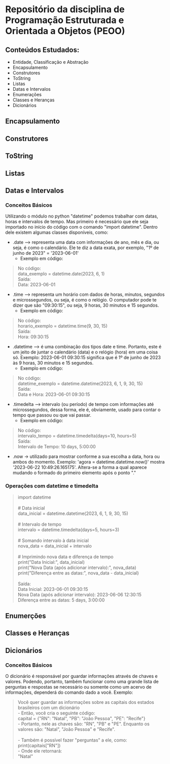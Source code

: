# Repositório da disciplina de Programação Estruturada e Orientada a Objetos (PEOO)

## Conteúdos Estudados:
- Entidade, Classificação e Abstração
- Encapsulamento
- Construtores
- ToString
- Listas
- Datas e Intervalos
- Enumerações
- Classes e Heranças
- Dicionários

## Encapsulamento
## Construtores
## ToString
## Listas
## Datas e Intervalos
### Conceitos Básicos
Utilizando o módulo no python "datetime" podemos trabalhar com datas, horas e intervalos de tempo. Mas primeiro é necessário que ele seja importado no início do código com o comando "import datetime". Dentro dele existem algumas classes disponíveis, como:
- .date –> representa uma data com informações de ano, mês e dia, ou seja, é como o calendário. Ele te diz a data exata, por exemplo, "1º de junho de 2023" = '2023-06-01'
    - Exemplo em código:
> No código: <br> data_exemplo = datetime.date(2023, 6, 1) <br> Saída: <br> Data: 2023-06-01
        
- .time –> representa um horário com dados de horas, minutos, segundos e microssegundos, ou seja, é como o relógio. O computador pode te dizer que são "09:30:15", ou seja, 9 horas, 30 minutos e 15 segundos.
    - Exemplo em código:
> No código: <br> horario_exemplo = datetime.time(9, 30, 15) <br> Saída: <br> Hora: 09:30:15
 
- .datetime –> é uma combinação dos tipos date e time. Portanto, este é um jeito de juntar o calendário (data) e o relógio (hora) em uma coisa só. Exemplo: 2023-06-01 09:30:15 significa que é 1º de junho de 2023 às 9 horas, 30 minutos e 15 segundos.
    - Exemplo em código:
> No código: <br> datetime_exemplo = datetime.datetime(2023, 6, 1, 9, 30, 15) <br> Saída: <br> Data e Hora: 2023-06-01 09:30:15
 
- .timedelta –> intervalo (ou período) de tempo com informações até microssegundos, dessa forma, ele é, obviamente, usado para contar o tempo que passou ou que vai passar.
    - Exemplo em código:
> No código: <br> intervalo_tempo = datetime.timedelta(days=10, hours=5) <br> Saída: <br> Intervalo de Tempo: 10 days, 5:00:00

- .now -> utilizado para mostrar conforme a sua escolha a data, hora ou ambos do momento. Exemplo: 'agora = datetime.datetime.now()' mostra '2023-06-22 10:49:26.165175'. Altera-se a forma a qual aparece mudando o formado do primeiro elemento após o ponto "."
 
### Operações com datetime e timedelta
> import datetime  <br> <br> # Data inicial <br> data_inicial = datetime.datetime(2023, 6, 1, 9, 30, 15) <br> <br># Intervalo de tempo <br> intervalo = datetime.timedelta(days=5, hours=3) <br> <br> # Somando intervalo à data inicial <br> nova_data = data_inicial + intervalo <br> <br> # Imprimindo nova data e diferença de tempo  <br> print("Data Inicial:", data_inicial) <br> print("Nova Data (após adicionar intervalo):", nova_data) <br> print("Diferença entre as datas:", nova_data - data_inicial) <br> <br> Saída: <br> Data Inicial: 2023-06-01 09:30:15 <br> Nova Data (após adicionar intervalo): 2023-06-06 12:30:15 <br> Diferença entre as datas: 5 days, 3:00:00

## Enumerções
## Classes e Heranças
## Dicionários
### Conceitos Básicos
O dicionário é responsável por guardar informações através de chaves e valores. Podendo, portanto, também funcionar como uma grande lista de perguntas e respostas se necessário ou somente como um acervo de informações, dependerá do comando dado a você. Exemplo:
>  Você quer guardar as informações sobre as capitais dos estados brasileiros com um dicionário <br> 
    - Então, você cria o seguinte código: <br> 
> capital = {"RN": "Natal", "PB": "João Pessoa", "PE": "Recife"} <br> 
    - Portanto, nele as chaves são: "RN", "PB" e "PE". Enquanto os valores são: "Natal", "João Pessoa" e "Recife". <br>
     <br> 
    - Também é possível fazer "perguntas" a ele, como: <br> 
> print(capitais["RN"]) <br> 
    - Onde ele retornará: <br> 
> "Natal"

